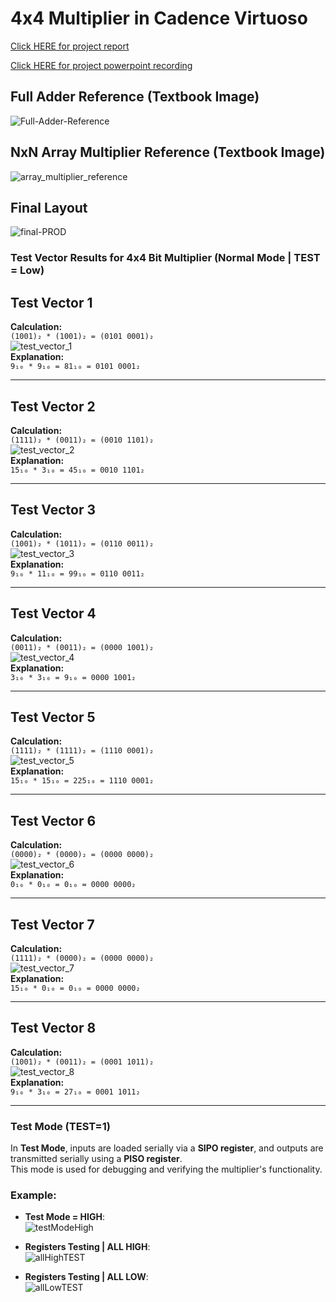 # 4x4 Multiplier in Cadence Virtuoso

[Click HERE for project report](./more-info.md)

[Click HERE for project powerpoint recording](./layouts/)

## Full Adder Reference (Textbook Image)
![Full-Adder-Reference](https://github.com/user-attachments/assets/54c2e8d4-6c03-45fa-9ef6-a7209aa6d3b6)

## NxN Array Multiplier Reference (Textbook Image)
![array_multiplier_reference](https://github.com/user-attachments/assets/85f14be7-59e1-49b7-8429-6b27de124c81)

## Final Layout
![final-PROD](https://github.com/user-attachments/assets/5bb6e557-4cbb-482e-b366-54a7577058ed)

### Test Vector Results for 4x4 Bit Multiplier (Normal Mode | TEST = Low)

## **Test Vector 1**  
**Calculation:**  
`(1001)₂ * (1001)₂ = (0101 0001)₂`  
![test_vector_1](https://github.com/user-attachments/assets/1f8d1c16-0e24-4f2c-9e3e-6e7179a9a70f)  
**Explanation:**  
`9₁₀ * 9₁₀ = 81₁₀ = 0101 0001₂`

---

## **Test Vector 2**  
**Calculation:**  
`(1111)₂ * (0011)₂ = (0010 1101)₂`  
![test_vector_2](https://github.com/user-attachments/assets/3bf9e58a-6211-43c3-9d64-6589adaba9fd)  
**Explanation:**  
`15₁₀ * 3₁₀ = 45₁₀ = 0010 1101₂`

---

## **Test Vector 3**  
**Calculation:**  
`(1001)₂ * (1011)₂ = (0110 0011)₂`  
![test_vector_3](https://github.com/user-attachments/assets/7d2a58e3-fcc5-4c4d-b080-ec4796d02da4)  
**Explanation:**  
`9₁₀ * 11₁₀ = 99₁₀ = 0110 0011₂`

---

## **Test Vector 4**  
**Calculation:**  
`(0011)₂ * (0011)₂ = (0000 1001)₂`  
![test_vector_4](https://github.com/user-attachments/assets/f0cd9c77-f66c-460b-9029-d7d697070603)  
**Explanation:**  
`3₁₀ * 3₁₀ = 9₁₀ = 0000 1001₂`

---

## **Test Vector 5**  
**Calculation:**  
`(1111)₂ * (1111)₂ = (1110 0001)₂`  
![test_vector_5](https://github.com/user-attachments/assets/c5ad038d-9463-4e2b-b6a3-1a213810395d)  
**Explanation:**  
`15₁₀ * 15₁₀ = 225₁₀ = 1110 0001₂`

---

## **Test Vector 6**  
**Calculation:**  
`(0000)₂ * (0000)₂ = (0000 0000)₂`  
![test_vector_6](https://github.com/user-attachments/assets/f8d7f08a-c05f-4639-bc83-9256b0bc57e4)  
**Explanation:**  
`0₁₀ * 0₁₀ = 0₁₀ = 0000 0000₂`

---

## **Test Vector 7**  
**Calculation:**  
`(1111)₂ * (0000)₂ = (0000 0000)₂`  
![test_vector_7](https://github.com/user-attachments/assets/274c9a99-3fdb-4b96-967d-bf9803c8d7a5)  
**Explanation:**  
`15₁₀ * 0₁₀ = 0₁₀ = 0000 0000₂`

---

## **Test Vector 8**  
**Calculation:**  
`(1001)₂ * (0011)₂ = (0001 1011)₂`  
![test_vector_8](https://github.com/user-attachments/assets/4b6181b3-7e2c-4b61-b88e-d9d431f1a4c0)  
**Explanation:**  
`9₁₀ * 3₁₀ = 27₁₀ = 0001 1011₂`

---

### Test Mode (TEST=1)

In **Test Mode**, inputs are loaded serially via a **SIPO register**, and outputs are transmitted serially using a **PISO register**.  
This mode is used for debugging and verifying the multiplier's functionality.

### Example:
- **Test Mode = HIGH**:  
  ![testModeHigh](https://github.com/user-attachments/assets/8e855ac0-1821-4862-bd47-d4d3bb789df4)

- **Registers Testing | ALL HIGH**:  
  ![allHighTEST](https://github.com/user-attachments/assets/ff9e8d54-bb89-4395-ad81-12b2abe03d35)

- **Registers Testing | ALL LOW**:  
  ![allLowTEST](https://github.com/user-attachments/assets/9fbe1aee-d42d-403a-8f59-c9d70b582bd4)
